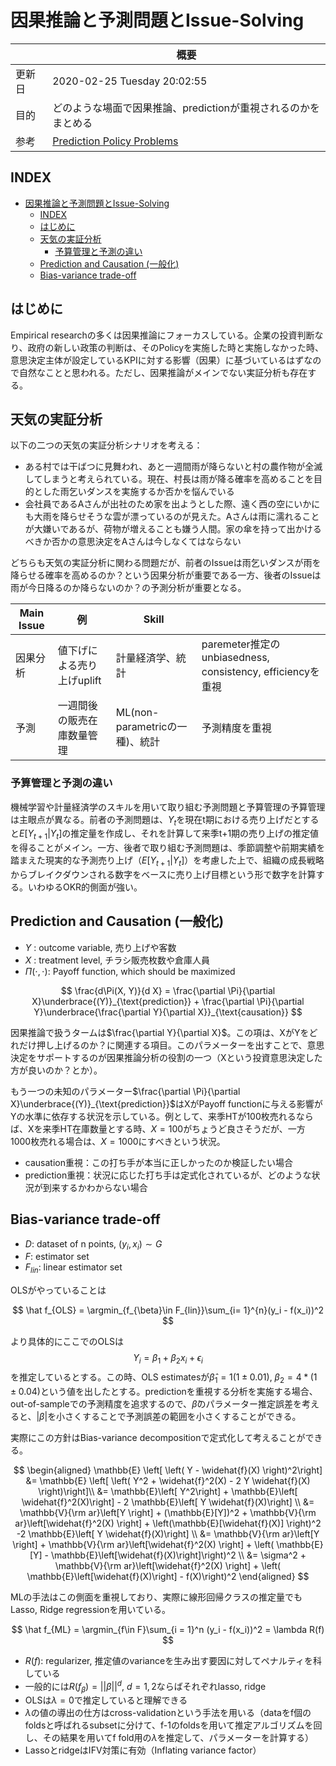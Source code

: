 # 因果推論と予測問題とIssue-Solving

||概要|
|---|---|
|更新日|2020-02-25 Tuesday 20:02:55|
|目的|どのような場面で因果推論、predictionが重視されるのかをまとめる|
|参考|[Prediction Policy Problems](https://www.aeaweb.org/articles?id=10.1257/aer.p20151023)|


## INDEX

<!-- START doctoc generated TOC please keep comment here to allow auto update -->
<!-- DON'T EDIT THIS SECTION, INSTEAD RE-RUN doctoc TO UPDATE -->


- [因果推論と予測問題とIssue-Solving](#%e5%9b%a0%e6%9e%9c%e6%8e%a8%e8%ab%96%e3%81%a8%e4%ba%88%e6%b8%ac%e5%95%8f%e9%a1%8c%e3%81%a8issue-solving)
  - [INDEX](#index)
  - [はじめに](#%e3%81%af%e3%81%98%e3%82%81%e3%81%ab)
  - [天気の実証分析](#%e5%a4%a9%e6%b0%97%e3%81%ae%e5%ae%9f%e8%a8%bc%e5%88%86%e6%9e%90)
    - [予算管理と予測の違い](#%e4%ba%88%e7%ae%97%e7%ae%a1%e7%90%86%e3%81%a8%e4%ba%88%e6%b8%ac%e3%81%ae%e9%81%95%e3%81%84)
  - [Prediction and Causation (一般化)](#prediction-and-causation-%e4%b8%80%e8%88%ac%e5%8c%96)
  - [Bias-variance trade-off](#bias-variance-trade-off)

<!-- END doctoc generated TOC please keep comment here to allow auto update -->

## はじめに

Empirical researchの多くは因果推論にフォーカスしている。企業の投資判断なり、政府の新しい政策の判断は、そのPolicyを実施した時と実施しなかった時、意思決定主体が設定しているKPIに対する影響（因果）に基づいているはずなので自然なことと思われる。ただし、因果推論がメインでない実証分析も存在する。

## 天気の実証分析

以下の二つの天気の実証分析シナリオを考える：

- ある村では干ばつに見舞われ、あと一週間雨が降らないと村の農作物が全滅してしまうと考えられている。現在、村長は雨が降る確率を高めることを目的とした雨乞いダンスを実施するか否かを悩んでいる
- 会社員であるAさんが出社のため家を出ようとした際、遠く西の空にいかにも大雨を降らせそうな雲が漂っているのが見えた。Aさんは雨に濡れることが大嫌いであるが、荷物が増えることも嫌う人間。家の傘を持って出かけるべきか否かの意思決定をAさんは今しなくてはならない

どちらも天気の実証分析に関わる問題だが、前者のIssueは雨乞いダンスが雨を降らせる確率を高めるのか？という因果分析が重要である一方、後者のIssueは雨が今日降るのか降らないのか？の予測分析が重要となる。

|Main Issue|例|Skill||
|---|---|---|----|
|因果分析|値下げによる売り上げuplift|計量経済学、統計|paremeter推定のunbiasedness, consistency, efficiencyを重視|
|予測|一週間後の販売在庫数量管理|ML(non-parametricの一種)、統計|予測精度を重視|

### 予算管理と予測の違い

機械学習や計量経済学のスキルを用いて取り組む予測問題と予算管理の予算管理は主眼点が異なる。前者の予測問題は、$Y_t$を現在t期における売り上げだとすると$E[Y_{t+1}|Y_t]$の推定量を作成し、それを計算して来季t+1期の売り上げの推定値を得ることがメイン。一方、後者で取り組む予測問題は、季節調整や前期実績を踏まえた現実的な予測売り上げ（$E[Y_{t+1}|Y_t]$）を考慮した上で、組織の成長戦略からブレイクダウンされる数字をベースに売り上げ目標という形で数字を計算する。いわゆるOKR的側面が強い。

## Prediction and Causation (一般化)

- $Y$ : outcome variable, 売り上げや客数
- $X$ : treatment level, チラシ販売枚数や倉庫人員
- $\Pi(\cdot, \cdot)$: Payoff function, which should be maximized

$$
\frac{d\Pi(X, Y)}{d X} = \frac{\partial \Pi}{\partial X}\underbrace{(Y)}_{\text{prediction}} + \frac{\partial \Pi}{\partial Y}\underbrace{\frac{\partial Y}{\partial X}}_{\text{causation}}
$$

因果推論で扱うタームは$\frac{\partial Y}{\partial X}$。この項は、XがYをどれだけ押し上げるのか？に関連する項目。このパラメーターを出すことで、意思決定をサポートするのが因果推論分析の役割の一つ（Xという投資意思決定した方が良いのか？とか）。

もう一つの未知のパラメーター$\frac{\partial \Pi}{\partial X}\underbrace{(Y)}_{\text{prediction}}$はXがPayoff functionに与える影響がYの水準に依存する状況を示している。例として、来季HTが100枚売れるならば、Xを来季HT在庫数量とする時、$X = 100$がちょうど良さそうだが、一方1000枚売れる場合は、$X = 1000$にすべきという状況。

- causation重視：この打ち手が本当に正しかったのか検証したい場合
- prediction重視：状況に応じた打ち手は定式化されているが、どのような状況が到来するかわからない場合

## Bias-variance trade-off

- $D$: dataset of n points, $(y_i, x_i) \sim G$
- $F$: estimator set
- $F_{lin}$: linear estimator set

OLSがやっていることは

$$
\hat f_{OLS} = \argmin_{f_{\beta}\in F_{lin}}\sum_{i= 1}^{n}(y_i - f(x_i))^2
$$

より具体的にここでのOLSは
$$
Y_i = \beta_1 + \beta_2 x_i + \epsilon_i
$$
を推定しているとする。この時、OLS estimatesが$\hat\beta_1 = 1(1 \pm 0.01)$, $\beta_2 = 4*(1\pm 0.04)$という値を出したとする。predictionを重視する分析を実施する場合、out-of-sampleでの予測精度を追求するので、$\hat\beta$のパラメーター推定誤差を考えると、$|\beta|$を小さくすることで予測誤差の範囲を小さくすることができる。

実際にこの方針はBias-variance decompositionで定式化して考えることができる。

$$
\begin{aligned}
\mathbb{E} \left[ \left( Y - \widehat{f}(X) \right)^2\right] &= \mathbb{E} \left[ \left( Y^2 + \widehat{f}^2(X) - 2 Y \widehat{f}(X) \right)\right]\\
&= \mathbb{E}\left[ Y^2\right] + \mathbb{E}\left[ \widehat{f}^2(X)\right] - 2 \mathbb{E}\left[ Y \widehat{f}(X)\right] \\
&= \mathbb{V}{\rm ar}\left[Y \right] + (\mathbb{E}[Y])^2 + \mathbb{V}{\rm ar}\left[\widehat{f}^2(X) \right] + \left(\mathbb{E}[\widehat{f}(X)] \right)^2 -2 \mathbb{E}\left[ Y \widehat{f}(X)\right] \\
&= \mathbb{V}{\rm ar}\left[Y \right] + \mathbb{V}{\rm ar}\left[\widehat{f}^2(X) \right] + \left( \mathbb{E}[Y] - \mathbb{E}\left[\widehat{f}(X)\right]\right)^2 \\
&= \sigma^2 + \mathbb{V}{\rm ar}\left[\widehat{f}^2(X) \right] + \left( \mathbb{E}\left[\widehat{f}(X)\right] - f(X)\right)^2 
\end{aligned}
$$

MLの手法はこの側面を重視しており、実際に線形回帰クラスの推定量でもLasso, Ridge regressionを用いている。

$$
\hat f_{ML} = \argmin_{f\in F}\sum_{i = 1}^n (y_i - f(x_i))^2 = \lambda R(f)
$$

- $R(f)$: regularizer, 推定値のvarianceを生み出す要因に対してペナルティを科している
- 一般的には$R(f_{\beta}) = ||\beta||^d$, $d = 1, 2$ならばそれぞれlasso, ridge
- OLSは$\lambda = 0$で推定していると理解できる
- $\lambda$の値の導出の仕方はcross-validationという手法を用いる（dataをf個のfoldsと呼ばれるsubsetに分けて、f-1のfoldsを用いて推定アルゴリズムを回し、その結果を用いてf fold用の$\lambda$を推定して、パラメーターを計算する）
- LassoとridgeはIFV対策に有効（Inflating variance factor）

